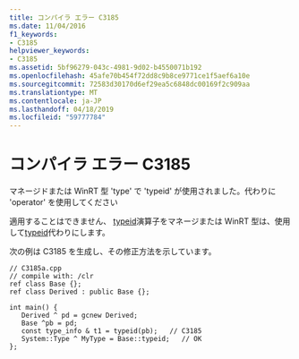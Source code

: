 ```yaml
---
title: コンパイラ エラー C3185
ms.date: 11/04/2016
f1_keywords:
- C3185
helpviewer_keywords:
- C3185
ms.assetid: 5bf96279-043c-4981-9d02-b4550071b192
ms.openlocfilehash: 45afe70b454f72dd8c9b8ce9771ce1f5aef6a10e
ms.sourcegitcommit: 72583d30170d6ef29ea5c6848dc00169f2c909aa
ms.translationtype: MT
ms.contentlocale: ja-JP
ms.lasthandoff: 04/18/2019
ms.locfileid: "59777784"
---
```

# <a name="compiler-error-c3185"></a>コンパイラ エラー C3185

マネージドまたは WinRT 型 'type' で 'typeid' が使用されました。代わりに 'operator' を使用してください

適用することはできません、 [typeid](../../cpp/typeid-operator.md)演算子をマネージまたは WinRT 型は、使用して[typeid](../../extensions/typeid-cpp-component-extensions.md)代わりにします。

次の例は C3185 を生成し、その修正方法を示しています。

```
// C3185a.cpp
// compile with: /clr
ref class Base {};
ref class Derived : public Base {};

int main() {
   Derived ^ pd = gcnew Derived;
   Base ^pb = pd;
   const type_info & t1 = typeid(pb);   // C3185
   System::Type ^ MyType = Base::typeid;   // OK
};
```
